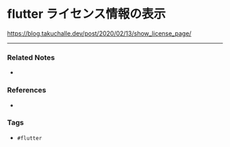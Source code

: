 # flutter ライセンス情報の表示
https://blog.takuchalle.dev/post/2020/02/13/show_license_page/

---
### Related Notes
- 

### References
- 

### Tags
- `#flutter` 